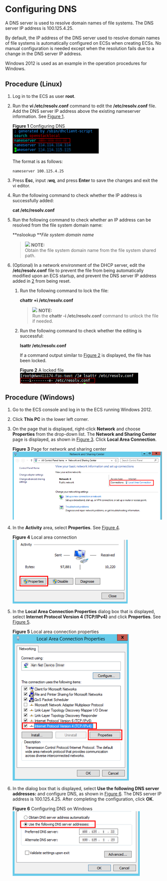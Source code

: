 # Configuring DNS<a name="sfs_01_0038"></a>

A DNS server is used to resolve domain names of file systems.  The DNS server IP address is 100.125.4.25.

By default, the IP address of the DNS server used to resolve domain names of file systems is automatically configured on ECSs when creating ECSs. No manual configuration is needed except when the resolution fails due to a change in the DNS server IP address.

Windows 2012 is used as an example in the operation procedures for Windows.

## Procedure \(Linux\)<a name="section60237810114859"></a>

1.  Log in to the ECS as user  **root**.
2.  <a name="li13553756203149"></a>Run the  **vi /etc/resolv.conf**  command to edit the  **/etc/resolv.conf**  file. Add the DNS server IP address above the existing nameserver information. See  [Figure 1](#fig3735131720121).

    **Figure  1**  Configuring DNS<a name="fig3735131720121"></a>  
    ![](figures/configuring-dns.png "configuring-dns")

    The format is as follows:

    ```
    nameserver 100.125.4.25
    ```

3.  Press  **Esc**, input  **:wq**, and press  **Enter**  to save the changes and exit the vi editor.
4.  Run the following command to check whether the IP address is successfully added:

    **cat /etc/resolv.conf**

5.  Run the following command to check whether an IP address can be resolved from the file system domain name:

    **nslookup **_File system domain name_

    >![](/images/icon-note.gif) **NOTE:**   
    >Obtain the file system domain name from the file system shared path.  

6.  \(Optional\) In a network environment of the DHCP server, edit the  **/etc/resolv.conf**  file to prevent the file from being automatically modified upon an ECS startup, and prevent the DNS server IP address added in  [2](#li13553756203149)  from being reset.
    1.  Run the following command to lock the file:

        **chattr +i /etc/resolv.conf**

        >![](/images/icon-note.gif) **NOTE:**   
        >Run the  **chattr -i /etc/resolv.conf**  command to unlock the file if needed.  

    2.  Run the following command to check whether the editing is successful:

        **lsattr /etc/resolv.conf**

        If a command output similar to  [Figure 2](#fig46855620155120)  is displayed, the file has been locked.

        **Figure  2**  A locked file<a name="fig46855620155120"></a>  
        ![](figures/a-locked-file.png "a-locked-file")



## Procedure \(Windows\)<a name="section75976550455"></a>

1.  Go to the ECS console and log in to the ECS running Windows 2012.
2.  Click  **This PC**  in the lower left corner.
3.  On the page that is displayed, right-click  **Network**  and choose  **Properties**  from the drop-down list. The  **Network and Sharing Center**  page is displayed, as shown in  [Figure 3](#fig11811485719). Click  **Local Area Connection**.

    **Figure  3**  Page for network and sharing center<a name="fig11811485719"></a>  
    ![](figures/page-for-network-and-sharing-center.png "page-for-network-and-sharing-center")

4.  In the  **Activity**  area, select  **Properties**. See  [Figure 4](#fig18980173031015).

    **Figure  4**  Local area connection<a name="fig18980173031015"></a>  
    ![](figures/local-area-connection.png "local-area-connection")

5.  In the  **Local Area Connection Properties**  dialog box that is displayed, select  **Internet Protocol Version 4 \(TCP/IPv4\)**  and click  **Properties**. See  [Figure 5](#fig146301518171620).

    **Figure  5**  Local area connection properties<a name="fig146301518171620"></a>  
    ![](figures/local-area-connection-properties.png "local-area-connection-properties")

6.  In the dialog box that is displayed, select  **Use the following DNS server addresses:**  and configure DNS, as shown in  [Figure 6](#fig82464042713). The DNS server IP address is 100.125.4.25. After completing the configuration, click  **OK**.

    **Figure  6**  Configuring DNS on Windows<a name="fig82464042713"></a>  
    ![](figures/configuring-dns-on-windows.png "configuring-dns-on-windows")


